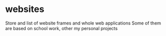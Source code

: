 # websites
Store and list of website frames and whole web applications
Some of them are based on school work, other my personal projects
